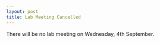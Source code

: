 ```yaml
---
layout: post
title: Lab Meeting Cancelled
---
```


There will be no lab meeting on Wednesday, 4th September.  
